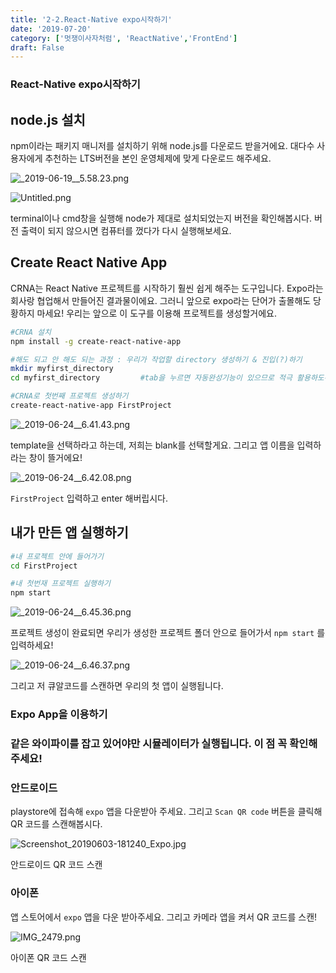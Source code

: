 ```yaml
---
title: '2-2.React-Native expo시작하기'
date: '2019-07-20'
category: ['멋쟁이사자처럼', 'ReactNative','FrontEnd']
draft: False
---
```


### React-Native expo시작하기

## node.js 설치

npm이라는 패키지 매니저를 설치하기 위해 node.js를 다운로드 받을거에요.
대다수 사용자에게 추천하는 LTS버전을 본인 운영체제에 맞게 다운로드 해주세요.

![_2019-06-19__5.58.23.png](../../asset/image/reactnative/2-2/_2019-06-19__5.58.23.png)

![Untitled.png](../../asset/image/reactnative/2-2/Untitled.png)

terminal이나 cmd창을 실행해 node가 제대로 설치되었는지 버전을 확인해봅시다.
버전 출력이 되지 않으시면 컴퓨터를 껐다가 다시 실행해보세요.

## Create React Native App

CRNA는 React Native 프로젝트를 시작하기 훨씬 쉽게 해주는 도구입니다. Expo라는 회사랑 협업해서 만들어진 결과물이에요. 그러니 앞으로 expo라는 단어가 출몰해도 당황하지 마세요! 우리는 앞으로 이 도구를 이용해 프로젝트를 생성할거에요.

```bash
#CRNA 설치
npm install -g create-react-native-app

#해도 되고 안 해도 되는 과정 : 우리가 작업할 directory 생성하기 & 진입(?)하기
mkdir myfirst_directory
cd myfirst_directory         #tab을 누르면 자동완성기능이 있으므로 적극 활용하도록 합시다

#CRNA로 첫번째 프로젝트 생성하기
create-react-native-app FirstProject
```

![_2019-06-24__6.41.43.png](../../asset/image/reactnative/2-2/_2019-06-24__6.41.43.png)

template을 선택하라고 하는데, 저희는 blank를 선택할게요. 그리고 앱 이름을 입력하라는 창이 뜰거에요!

![_2019-06-24__6.42.08.png](../../asset/image/reactnative/2-2/_2019-06-24__6.42.08.png)

`FirstProject` 입력하고 enter 해버립시다.

## 내가 만든 앱 실행하기

```bash
#내 프로젝트 안에 들어가기
cd FirstProject

#내 첫번재 프로젝트 실행하기
npm start
```

![_2019-06-24__6.45.36.png](../../asset/image/reactnative/2-2/_2019-06-24__6.45.36.png)

프로젝트 생성이 완료되면 우리가 생성한 프로젝트 폴더 안으로 들어가서 `npm start` 를 입력하세요!

![_2019-06-24__6.46.37.png](../../asset/image/reactnative/2-2/_2019-06-24__6.46.37.png)

그리고 저 큐알코드를 스캔하면 우리의 첫 앱이 실행됩니다.

### **Expo App을 이용하기**

### **같은 와이파이**를 잡고 있어야만 시뮬레이터가 실행됩니다. 이 점 꼭 확인해주세요!

### 안드로이드

playstore에 접속해 `expo` 앱을 다운받아 주세요.
그리고 `Scan QR code` 버튼을 클릭해 QR 코드를 스캔해봅시다.

![Screenshot_20190603-181240_Expo.jpg](../../asset/image/reactnative/2-2/Screenshot_20190603-181240_Expo.jpg)

안드로이드 QR 코드 스캔

### 아이폰

앱 스토어에서 `expo` 앱을 다운 받아주세요. 그리고 카메라 앱을 켜서 QR 코드를 스캔!

![IMG_2479.png](../../asset/image/reactnative/2-2/IMG_2479.png)

아이폰 QR 코드 스캔

